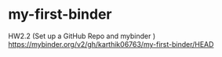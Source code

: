 # my-first-binder
HW2.2 (Set up a GitHub Repo and mybinder )
https://mybinder.org/v2/gh/karthik06763/my-first-binder/HEAD
